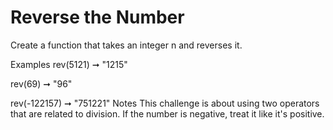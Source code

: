 # Reverse the Number

Create a function that takes an integer n and reverses it.

Examples
rev(5121) ➞ "1215"

rev(69) ➞ "96"

rev(-122157) ➞ "751221"
Notes
This challenge is about using two operators that are related to division.
If the number is negative, treat it like it's positive.
